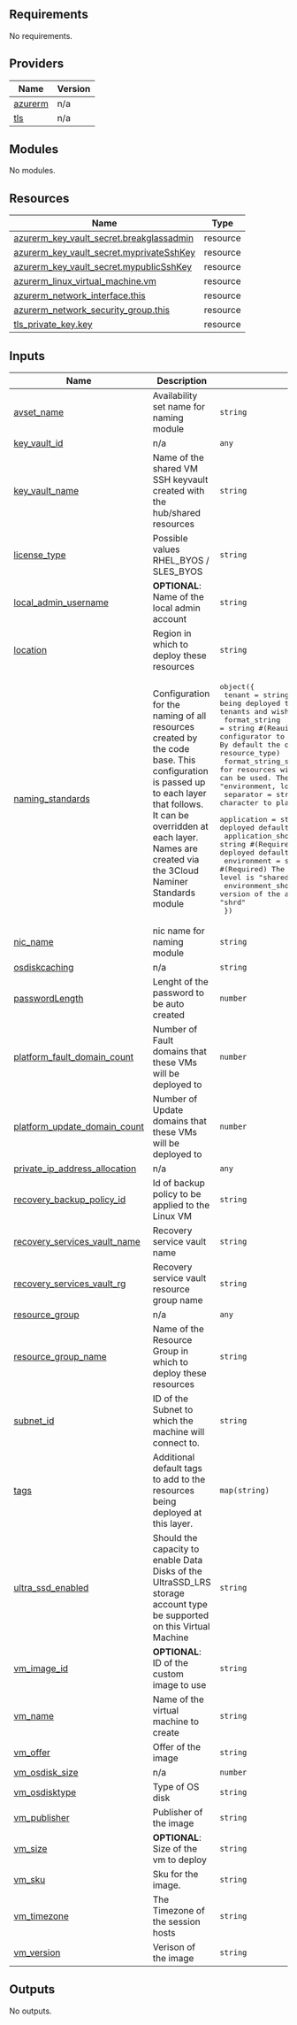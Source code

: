 ## Requirements

No requirements.

## Providers

| Name | Version |
|------|---------|
| <a name="provider_azurerm"></a> [azurerm](#provider\_azurerm) | n/a |
| <a name="provider_tls"></a> [tls](#provider\_tls) | n/a |

## Modules

No modules.

## Resources

| Name | Type |
|------|------|
| [azurerm_key_vault_secret.breakglassadmin](https://registry.terraform.io/providers/hashicorp/azurerm/latest/docs/resources/key_vault_secret) | resource |
| [azurerm_key_vault_secret.myprivateSshKey](https://registry.terraform.io/providers/hashicorp/azurerm/latest/docs/resources/key_vault_secret) | resource |
| [azurerm_key_vault_secret.mypublicSshKey](https://registry.terraform.io/providers/hashicorp/azurerm/latest/docs/resources/key_vault_secret) | resource |
| [azurerm_linux_virtual_machine.vm](https://registry.terraform.io/providers/hashicorp/azurerm/latest/docs/resources/linux_virtual_machine) | resource |
| [azurerm_network_interface.this](https://registry.terraform.io/providers/hashicorp/azurerm/latest/docs/resources/network_interface) | resource |
| [azurerm_network_security_group.this](https://registry.terraform.io/providers/hashicorp/azurerm/latest/docs/resources/network_security_group) | resource |
| [tls_private_key.key](https://registry.terraform.io/providers/hashicorp/tls/latest/docs/resources/private_key) | resource |

## Inputs

| Name | Description | Type | Default | Required |
|------|-------------|------|---------|:--------:|
| <a name="input_avset_name"></a> [avset\_name](#input\_avset\_name) | Availability set name for naming module | `string` | n/a | yes |
| <a name="input_key_vault_id"></a> [key\_vault\_id](#input\_key\_vault\_id) | n/a | `any` | n/a | yes |
| <a name="input_key_vault_name"></a> [key\_vault\_name](#input\_key\_vault\_name) | Name of the shared VM SSH keyvault created with the hub/shared resources | `string` | n/a | yes |
| <a name="input_license_type"></a> [license\_type](#input\_license\_type) | Possible values RHEL\_BYOS / SLES\_BYOS | `string` | `null` | no |
| <a name="input_local_admin_username"></a> [local\_admin\_username](#input\_local\_admin\_username) | **OPTIONAL**: Name of the local admin account | `string` | `"azureadmin"` | no |
| <a name="input_location"></a> [location](#input\_location) | Region in which to deploy these resources | `string` | n/a | yes |
| <a name="input_naming_standards"></a> [naming\_standards](#input\_naming\_standards) | Configuration for the naming of all resources created by the code base. This configuration is passed up to each layer that follows. It can be overridden at each layer. Names are created via the 3Cloud Naminer Standards module | <pre>object({<br>    tenant                = string #(Optional) Name of the tenant being deployed to. Optional parameter used when clients have multiple tenants and wish it to be part of the naming standard<br>    format_string         = string #(Reauired) The order of the naming values. This allows the configurator to change the naming standard to match the customers needs. By default the order is (environment, location, application, name, resource_type)<br>    format_string_storage = string #(Required) The order for resources with shorter name requirements. Any of the naming values can be used. The naming standard will trim the string to fit example "environment, location, name"<br>    separator             = string #(Required) The character to place between naming values it may be a null string"-"<br>    application           = string #(Required) The name of the application being deployed default for this level is "launchpad"<br>    application_short     = string #(Required) A short version of the application name being deployed default for this level is "lpad"<br>    environment           = string #(Required) The name of the environment being deployed default for this level is "shared"<br>    environment_short     = string #(Required) A short version of the application name being deployed default for this level is "shrd"<br>  })</pre> | <pre>{<br>  "application": "launchpad",<br>  "application_short": "lpad",<br>  "environment": "shared",<br>  "environment_short": "shrd",<br>  "format_string": "environment, location, application, name, resource_type",<br>  "format_string_storage": "environment, location, name",<br>  "separator": "-",<br>  "tenant": ""<br>}</pre> | no |
| <a name="input_nic_name"></a> [nic\_name](#input\_nic\_name) | nic name for naming module | `string` | n/a | yes |
| <a name="input_osdiskcaching"></a> [osdiskcaching](#input\_osdiskcaching) | n/a | `string` | `"ReadWrite"` | no |
| <a name="input_passwordLength"></a> [passwordLength](#input\_passwordLength) | Lenght of the password to be auto created | `number` | `12` | no |
| <a name="input_platform_fault_domain_count"></a> [platform\_fault\_domain\_count](#input\_platform\_fault\_domain\_count) | Number of Fault domains that these VMs will be deployed to | `number` | `3` | no |
| <a name="input_platform_update_domain_count"></a> [platform\_update\_domain\_count](#input\_platform\_update\_domain\_count) | Number of Update domains that these VMs will be deployed to | `number` | `2` | no |
| <a name="input_private_ip_address_allocation"></a> [private\_ip\_address\_allocation](#input\_private\_ip\_address\_allocation) | n/a | `any` | n/a | yes |
| <a name="input_recovery_backup_policy_id"></a> [recovery\_backup\_policy\_id](#input\_recovery\_backup\_policy\_id) | Id of backup policy to be applied to the Linux VM | `string` | n/a | yes |
| <a name="input_recovery_services_vault_name"></a> [recovery\_services\_vault\_name](#input\_recovery\_services\_vault\_name) | Recovery service vault name | `string` | n/a | yes |
| <a name="input_recovery_services_vault_rg"></a> [recovery\_services\_vault\_rg](#input\_recovery\_services\_vault\_rg) | Recovery service vault resource group name | `string` | n/a | yes |
| <a name="input_resource_group"></a> [resource\_group](#input\_resource\_group) | n/a | `any` | n/a | yes |
| <a name="input_resource_group_name"></a> [resource\_group\_name](#input\_resource\_group\_name) | Name of the Resource Group in which to deploy these resources | `string` | n/a | yes |
| <a name="input_subnet_id"></a> [subnet\_id](#input\_subnet\_id) | ID of the Subnet to which the machine will connect to. | `string` | n/a | yes |
| <a name="input_tags"></a> [tags](#input\_tags) | Additional default tags to add to the resources being deployed at this layer. | `map(string)` | `null` | no |
| <a name="input_ultra_ssd_enabled"></a> [ultra\_ssd\_enabled](#input\_ultra\_ssd\_enabled) | Should the capacity to enable Data Disks of the UltraSSD\_LRS storage account type be supported on this Virtual Machine | `string` | `"false"` | no |
| <a name="input_vm_image_id"></a> [vm\_image\_id](#input\_vm\_image\_id) | **OPTIONAL**: ID of the custom image to use | `string` | `null` | no |
| <a name="input_vm_name"></a> [vm\_name](#input\_vm\_name) | Name of the virtual machine to create | `string` | n/a | yes |
| <a name="input_vm_offer"></a> [vm\_offer](#input\_vm\_offer) | Offer of the image | `string` | `"UbuntuServer"` | no |
| <a name="input_vm_osdisk_size"></a> [vm\_osdisk\_size](#input\_vm\_osdisk\_size) | n/a | `number` | `128` | no |
| <a name="input_vm_osdisktype"></a> [vm\_osdisktype](#input\_vm\_osdisktype) | Type of OS disk | `string` | `"Standard_LRS"` | no |
| <a name="input_vm_publisher"></a> [vm\_publisher](#input\_vm\_publisher) | Publisher of the image | `string` | `"Canonical"` | no |
| <a name="input_vm_size"></a> [vm\_size](#input\_vm\_size) | **OPTIONAL**: Size of the vm to deploy | `string` | `"Standard_F2s"` | no |
| <a name="input_vm_sku"></a> [vm\_sku](#input\_vm\_sku) | Sku for the image. | `string` | `"20.04-LTS"` | no |
| <a name="input_vm_timezone"></a> [vm\_timezone](#input\_vm\_timezone) | The Timezone of the session hosts | `string` | `"Eastern Standard Time"` | no |
| <a name="input_vm_version"></a> [vm\_version](#input\_vm\_version) | Verison of the image | `string` | `"latest"` | no |

## Outputs

No outputs.
